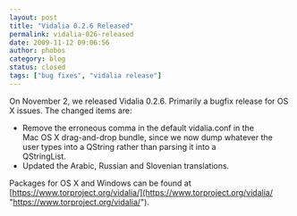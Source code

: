 ```yaml
---
layout: post
title: "Vidalia 0.2.6 Released"
permalink: vidalia-026-released
date: 2009-11-12 09:06:56
author: phobos
category: blog
status: closed
tags: ["bug fixes", "vidalia release"]
---
```


On November 2, we released Vidalia 0.2.6. Primarily a bugfix release for OS X issues. The changed items are:

-   Remove the erroneous comma in the default vidalia.conf in the  
     Mac OS X drag-and-drop bundle, since we now dump whatever the  
     user types into a QString rather than parsing it into a  
     QStringList.
-   Updated the Arabic, Russian and Slovenian translations.

Packages for OS X and Windows can be found at [https://www.torproject.org/vidalia/](https://www.torproject.org/vidalia/ "https://www.torproject.org/vidalia/").
